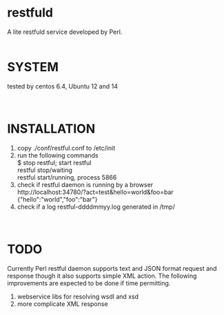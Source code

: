 # restfuld<br>
A lite restfuld service developed by Perl. <br>
<br>
# SYSTEM<br>
tested by centos 6.4, Ubuntu 12 and 14<br>
<br><br>
# INSTALLATION<br>
1. copy ./conf/restful.conf to /etc/init<br>
2. run the following commands<br>
$ stop restful; start restful<br>
restful stop/waiting<br>
restful start/running, process 5866<br>
3. check if restful daemon is running by a browser<br>
http://localhost:34780/?act=test&hello=world&foo=bar<br>
{"hello":"world","foo":"bar"}<br>
4. check if a log restful-ddddmmyy.log generated in /tmp/<br>
<br><br>

# TODO<br>
Currently Perl restful daemon supports text and JSON format request and response though it also supports simple XML action. The following improvements are expected to be done if time permitting. <br>
1. webservice libs for resolving wsdl and xsd<br>
2. more complicate XML response<br>
